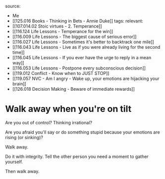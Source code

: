 source: 
- Me
- [[125.016 Books -  Thinking in Bets - Annie Duke]]
tags:
relevant:
- [[107.014.02 Stoic virtues - 2. Temperance]]
- [[116.124 Life Lessons - Temperance for the win]]
- [[116.009 Life Lessons - The biggest cause of serious error]]
- [[116.027 Life Lessons - Sometimes it's better to backtrack one mile]]
- [[116.043 Life Lessons - Live as if you were already living for the second time]]
- [[116.045 Life Lessons - If you ever have the urge to reply in a mean way]]
- [[116.053 Life Lessons - Postpone every subconscious decision]]
- [[119.012 Conflict - Know when to JUST STOP]]
- [[119.057 NVC - Am I angry - Wake up, your emotions are hijacking your brain]]
- [[126.018 Decision Making - Beware of immediate rewards]]

# Walk away when you're on tilt

Are you out of control? Thinking irrational?

Are you afraid you'll say or do something stupid because your emotions are rising (or sinking)?

Walk away.

Do it with integrity. Tell the other person you need a moment to gather yourself.

Then walk away.